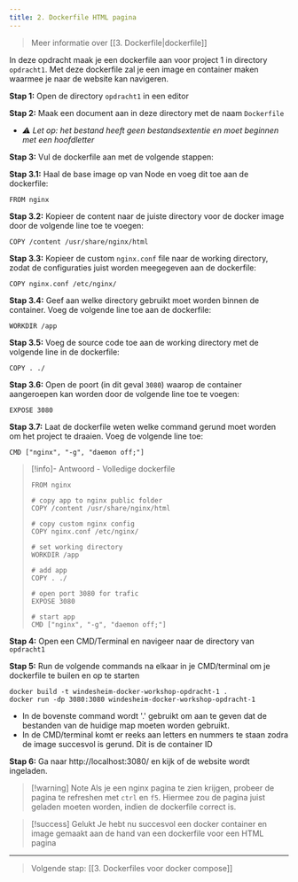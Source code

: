 ```yaml
---
title: 2. Dockerfile HTML pagina
---
```

> Meer informatie over [[3. Dockerfile|dockerfile]]

In deze opdracht maak je een dockerfile aan voor project 1 in directory `opdracht1`. Met deze dockerfile zal je een image en container maken waarmee je naar de website kan navigeren.

**Stap 1:** Open de directory `opdracht1` in een editor

**Stap 2:** Maak een document aan in deze directory met de naam `Dockerfile` 
- *⚠️ Let op: het bestand heeft geen bestandsextentie en moet beginnen met een hoofdletter*

**Stap 3:** Vul de dockerfile aan met de volgende stappen:

**Stap 3.1:** Haal de base image op van Node en voeg dit toe aan de dockerfile:
```
FROM nginx
```

**Stap 3.2:** Kopieer de content naar de juiste directory voor de docker image door de volgende line toe te voegen:
```
COPY /content /usr/share/nginx/html
```

**Stap 3.3:** Kopieer de custom `nginx.conf` file naar de working directory, zodat de configuraties juist worden meegegeven aan de dockerfile:
```
COPY nginx.conf /etc/nginx/
```

**Stap 3.4:** Geef aan welke directory gebruikt moet worden binnen de container. Voeg de volgende line toe aan de dockerfile:
```
WORKDIR /app 
```

**Stap 3.5:** Voeg de source code toe aan de working directory met de volgende line in de dockerfile:
```
COPY . ./ 
```

**Stap 3.6:** Open de poort (in dit geval `3080`) waarop de container aangeroepen kan worden door de volgende line toe te voegen:
```
EXPOSE 3080
```

**Stap 3.7:** Laat de dockerfile weten welke command gerund moet worden om het project te draaien. Voeg de volgende line toe:
```
CMD ["nginx", "-g", "daemon off;"]
```

> [!info]- Antwoord - Volledige dockerfile
> ```
> FROM nginx
> 
># copy app to nginx public folder
>COPY /content /usr/share/nginx/html
>
> # copy custom nginx config
> COPY nginx.conf /etc/nginx/
> 
> # set working directory
> WORKDIR /app
> 
> # add app
> COPY . ./
> 
> # open port 3080 for trafic
> EXPOSE 3080
> 
> # start app
> CMD ["nginx", "-g", "daemon off;"]
> ```

**Stap 4:** Open een CMD/Terminal en navigeer naar de directory van `opdracht1`

**Stap 5:** Run de volgende commands na elkaar in je CMD/terminal om je dockerfile te builen en op te starten
```
docker build -t windesheim-docker-workshop-opdracht-1 .
docker run -dp 3080:3080 windesheim-docker-workshop-opdracht-1
```
- In de bovenste command wordt '.' gebruikt om aan te geven dat de bestanden van de huidige map moeten worden gebruikt. 
- In de CMD/terminal komt er reeks aan letters en nummers te staan zodra de image succesvol is gerund. Dit is de container ID

**Stap 6:** Ga naar http://localhost:3080/ en kijk of de website wordt ingeladen.

> [!warning] Note
> Als je een nginx pagina te zien krijgen, probeer de pagina te refreshen met `ctrl` en `f5`. Hiermee zou de pagina juist geladen moeten worden, indien de dockerfile correct is.

> [!success] Gelukt
> Je hebt nu succesvol een docker container en image gemaakt aan de hand van een dockerfile voor een HTML pagina

---
> Volgende stap: [[3. Dockerfiles voor docker compose]]